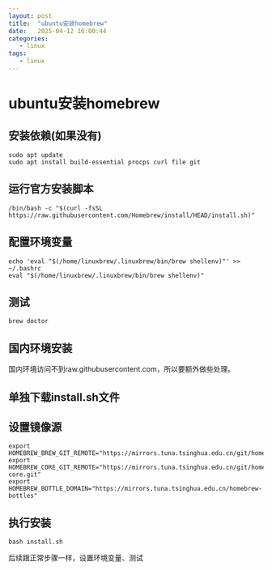 ```yaml
---
layout: post
title:  "ubuntu安装homebrew"
date:   2025-04-12 16:00:44
categories: 
   - linux
tags:
   - linux
---
```


# ubuntu安装homebrew

##  安装依赖(如果没有)
```
sudo apt update
sudo apt install build-essential procps curl file git
```

##  运行官方安装脚本
```
/bin/bash -c "$(curl -fsSL https://raw.githubusercontent.com/Homebrew/install/HEAD/install.sh)"
```

## 配置环境变量
```
echo 'eval "$(/home/linuxbrew/.linuxbrew/bin/brew shellenv)"' >> ~/.bashrc
eval "$(/home/linuxbrew/.linuxbrew/bin/brew shellenv)"
```

## 测试
```
brew doctor
```

## 国内环境安装

国内环境访问不到raw.githubusercontent.com，所以要额外做些处理。

## 单独下载install.sh文件

## 设置镜像源
```
export HOMEBREW_BREW_GIT_REMOTE="https://mirrors.tuna.tsinghua.edu.cn/git/homebrew/brew.git"
export HOMEBREW_CORE_GIT_REMOTE="https://mirrors.tuna.tsinghua.edu.cn/git/homebrew/homebrew-core.git"
export HOMEBREW_BOTTLE_DOMAIN="https://mirrors.tuna.tsinghua.edu.cn/homebrew-bottles"
```

## 执行安装
```
bash install.sh
```

后续跟正常步骤一样，设置环境变量、测试